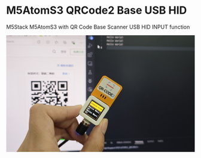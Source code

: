 # M5AtomS3 QRCode2 Base USB HID

M5Stack M5AtomS3 with QR Code Base Scanner USB HID INPUT function

![pic_01](/assets/pic_01.jpg)

